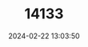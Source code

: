 ---
title: "14133"
category: "Myotis myotis"
draft: false
date: 2024-02-22 13:03:50
languages:
  English: ["Large Mouse-eared Bat", "Mouse-eared Bat", "Mouse-eared Myotis", "Greater Mouse-eared Bat"]
  French: ["Grand murin"]
  Spanish; Castilian: ["Murciélago Ratonero Grande"]
  Italian: ["Vespertilio maggiore"]
---